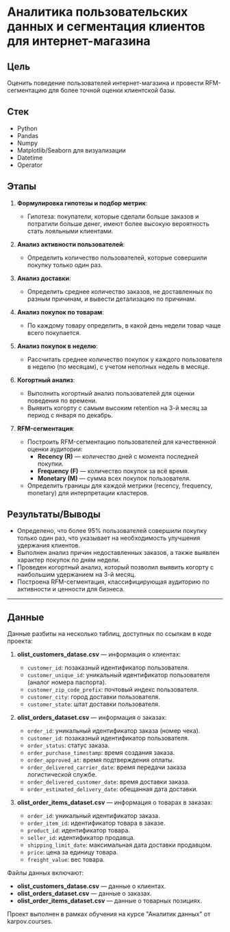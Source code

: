 # Аналитика пользовательских данных и сегментация клиентов для интернет-магазина

## Цель

Оценить поведение пользователей интернет-магазина и провести RFM-сегментацию для более точной оценки клиентской базы.

## Стек

- Python
- Pandas
- Numpy
- Matplotlib/Seaborn для визуализации
- Datetime
- Operator

## Этапы

1. **Формулировка гипотезы и подбор метрик**:
   - Гипотеза: покупатели, которые сделали больше заказов и потратили больше денег, имеют более высокую вероятность стать лояльными клиентами.

2. **Анализ активности пользователей**:
   - Определить количество пользователей, которые совершили покупку только один раз.

3. **Анализ доставки**:
   - Определить среднее количество заказов, не доставленных по разным причинам, и вывести детализацию по причинам.

4. **Анализ покупок по товарам**:
   - По каждому товару определить, в какой день недели товар чаще всего покупается.

5. **Анализ покупок в неделю**:
   - Рассчитать среднее количество покупок у каждого пользователя в неделю (по месяцам), с учетом неполных недель в месяце.

6. **Когортный анализ**:
   - Выполнить когортный анализ пользователей для оценки поведения по времени.
   - Выявить когорту с самым высоким retention на 3-й месяц за период с января по декабрь.

7. **RFM-сегментация**:
   - Построить RFM-сегментацию пользователей для качественной оценки аудитории:
     - **Recency (R)** — количество дней с момента последней покупки.
     - **Frequency (F)** — количество покупок за всё время.
     - **Monetary (M)** — сумма всех покупок пользователя.
   - Определить границы для каждой метрики (recency, frequency, monetary) для интерпретации кластеров.

## Результаты/Выводы

- Определено, что более 95% пользователей совершили покупку только один раз, что указывает на необходимость улучшения удержания клиентов.
- Выполнен анализ причин недоставленных заказов, а также выявлен характер покупок по дням недели.
- Проведен когортный анализ, который позволил выявить когорту с наибольшим удержанием на 3-й месяц.
- Построена RFM-сегментация, классифицирующая аудиторию по активности и ценности для бизнеса.

---

## Данные

Данные разбиты на несколько таблиц, доступных по ссылкам в коде проекта:

1. **olist_customers_datase.csv** — информация о клиентах:
   - `customer_id`: позаказный идентификатор пользователя.
   - `customer_unique_id`: уникальный идентификатор пользователя (аналог номера паспорта).
   - `customer_zip_code_prefix`: почтовый индекс пользователя.
   - `customer_city`: город доставки пользователя.
   - `customer_state`: штат доставки пользователя.

2. **olist_orders_dataset.csv** — информация о заказах:
   - `order_id`: уникальный идентификатор заказа (номер чека).
   - `customer_id`: позаказный идентификатор пользователя.
   - `order_status`: статус заказа.
   - `order_purchase_timestamp`: время создания заказа.
   - `order_approved_at`: время подтверждения оплаты.
   - `order_delivered_carrier_date`: время передачи заказа логистической службе.
   - `order_delivered_customer_date`: время доставки заказа.
   - `order_estimated_delivery_date`: обещанная дата доставки.

3. **olist_order_items_dataset.csv** — информация о товарах в заказах:
   - `order_id`: уникальный идентификатор заказа.
   - `order_item_id`: идентификатор товара в заказе.
   - `product_id`: идентификатор товара.
   - `seller_id`: идентификатор продавца.
   - `shipping_limit_date`: максимальная дата доставки продавцом.
   - `price`: цена за единицу товара.
   - `freight_value`: вес товара.

Файлы данных включают:
- **olist_customers_datase.csv** — данные о клиентах.
- **olist_orders_dataset.csv** — данные о заказах.
- **olist_order_items_dataset.csv** — данные о товарных позициях.

Проект выполнен в рамках обучения на курсе "Аналитик данных" от karpov.courses.
